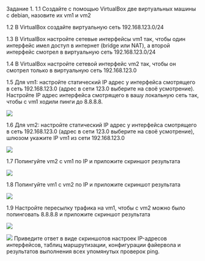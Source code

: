 Задание 1.
1.1 Создайте с помощью VirtualBox две виртуальных машины с debian, назовите их vm1 и vm2

1.2 В VirtualBox создайте виртуальную сеть 192.168.123.0/24

1.3 В VirtualBox настройте сетевые интерфейсы vm1 так, чтобы один интерфейс имел доступ в интернет (bridge или NAT), а второй интерфейс смотрел в виртуальную сеть 192.168.123.0/24

1.4 В VirtualBox настройте сетевой интерфейс vm2 так, чтобы он смотрел только в виртуальную сеть 192.168.123.0

1.5 Для vm1: настройте статический IP адрес у интерфейса смотрящего в сеть 192.168.123.0 (адрес в сети 123.0 выберите на своё усмотрение). Настройте IP адрес интерфейса смотрящего в вашу локальную сеть так, чтобы c vm1 ходили пинги до 8.8.8.8.

![](https://github.com/AleksShadrin/netology/blob/main/4-09-Firewall/1.5.png)

1.6 Для vm2: настройте статический IP адрес у интерфейса смотрящего в сеть 192.168.123.0 (адрес в сети 123.0 выберите на своё усмотрение), шлюзом укажите IP vm1 из сети 192.168.123.0

![](https://github.com/AleksShadrin/netology/blob/main/4-09-Firewall/1.6.png)

1.7 Попингуйте vm2 с vm1 по IP и приложите скриншот результата

![](https://github.com/AleksShadrin/netology/blob/main/4-09-Firewall/1.7.png)

1.8 Попингуйте vm1 с vm2 по IP и приложите скриншот результата

![](https://github.com/AleksShadrin/netology/blob/main/4-09-Firewall/1.8.png)

1.9 Настройте пересылку трафика на vm1, чтобы с vm2 можно было попинговать 8.8.8.8 и приложите скриншот результата

![](https://github.com/AleksShadrin/netology/blob/main/4-09-Firewall/1.9.png)

![](https://github.com/AleksShadrin/netology/blob/main/4-09-Firewall/2.png)
Приведите ответ в виде скриншотов настроек IP-адресов интерфейсов, таблиц маршрутизации, конфигурации файервола и результатов выполнения всех упомянутых проверок ping.